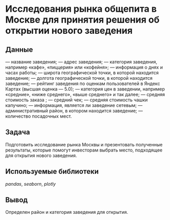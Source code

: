 # Исследования рынка общепита в Москве для принятия решения об открытии нового заведения

## Данные

— название заведения;
— адрес заведения;
— категория заведения, например «кафе», «пиццерия» или «кофейня»;
— информация о днях и часах работы;
— широта географической точки, в которой находится заведение;
— долгота географической точки, в которой находится заведение;
— рейтинг заведения по оценкам пользователей в Яндекс Картах (высшая оценка — 5.0);
— категория цен в заведении, например «средние», «ниже среднего», «выше среднего» и так далее;
— средняя стоимость заказа ;
— средний чек;
— средняя стоимость чашки капучино;
— информация, является ли заведение сетевым;
— административный район, в котором находится заведение;
— количество посадочных мест.

## Задача

Подготовить исследование рынка Москвы и презентовать полученные результаты, которые помогут инвесторам выбрать место, подходящее для открытия нового заведения.

## Используемые библиотеки

*pandas*, *seaborn*, *plotly*

## Вывод

Определен район и категория заведения для открытия.
